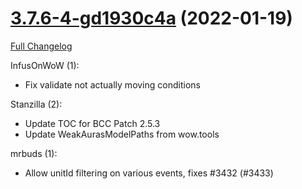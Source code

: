 # [3.7.6-4-gd1930c4a](https://github.com/WeakAuras/WeakAuras2/tree/d1930c4a860f857ab8d37372fe0b1bd93d1da170) (2022-01-19)

[Full Changelog](https://github.com/WeakAuras/WeakAuras2/compare/3.7.6...d1930c4a860f857ab8d37372fe0b1bd93d1da170)

InfusOnWoW (1):

- Fix validate not actually moving conditions

Stanzilla (2):

- Update TOC for BCC Patch 2.5.3
- Update WeakAurasModelPaths from wow.tools

mrbuds (1):

- Allow unitId filtering on various events, fixes #3432 (#3433)

